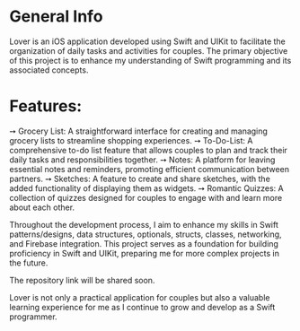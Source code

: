 # General Info

Lover is an iOS application developed using Swift and UIKit to facilitate the organization of daily tasks and activities for couples. The primary objective of this project is to enhance my understanding of Swift programming and its associated concepts.

# Features:

➙ Grocery List: A straightforward interface for creating and managing grocery lists to streamline shopping experiences.
➙ To-Do-List: A comprehensive to-do list feature that allows couples to plan and track their daily tasks and responsibilities together.
➙ Notes: A platform for leaving essential notes and reminders, promoting efficient communication between partners.
➙ Sketches: A feature to create and share sketches, with the added functionality of displaying them as widgets.
➙ Romantic Quizzes: A collection of quizzes designed for couples to engage with and learn more about each other.

Throughout the development process, I aim to enhance my skills in Swift patterns/designs, data structures, optionals, structs, classes, networking, and Firebase integration. This project serves as a foundation for building proficiency in Swift and UIKit, preparing me for more complex projects in the future.

The repository link will be shared soon.

Lover is not only a practical application for couples but also a valuable learning experience for me as I continue to grow and develop as a Swift programmer.
